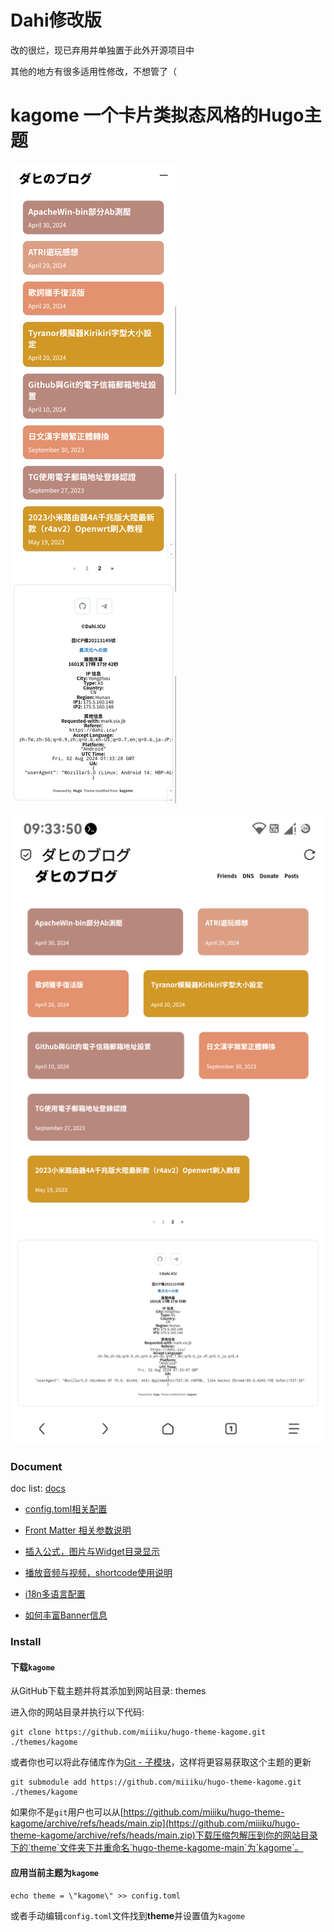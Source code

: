 # Dahi修改版

改的很烂，现已弃用并单独置于此外开源项目中

其他的地方有很多适用性修改，不想管了（



# kagome 一个卡片类拟态风格的Hugo主题

![Kagome](images/screenshotM.png)

![Kagome](images/screenshotPC.png)

### Document

doc list: [docs](https://kikyo.cc/posts/)

- [config.toml相关配置](https://kikyo.cc/posts/202106091132/)

- [Front Matter 相关参数说明](https://kikyo.cc/posts/202106180929/)

- [插入公式，图片与Widget目录显示](https://kikyo.cc/posts/202105251659/)

- [播放音频与视频，shortcode使用说明](https://kikyo.cc/posts/202105261132/)

- [i18n多语言配置](https://kikyo.cc/posts/202106221751/)

- [如何丰富Banner信息](https://kikyo.cc/posts/202106230952/)

### Install

#### 下载`kagome`

从GitHub下载主题并将其添加到网站目录: themes

进入你的网站目录并执行以下代码:

```
git clone https://github.com/miiiku/hugo-theme-kagome.git ./themes/kagome
```

或者你也可以将此存储库作为[Git - 子模块](https://git-scm.com/book/de/v2/Git-Tools-Submodule)，这样将更容易获取这个主题的更新

```
git submodule add https://github.com/miiiku/hugo-theme-kagome.git ./themes/kagome
```

如果你不是`git`用户也可以从[https://github.com/miiiku/hugo-theme-kagome/archive/refs/heads/main.zip](https://github.com/miiiku/hugo-theme-kagome/archive/refs/heads/main.zip)下载压缩包解压到你的网站目录下的`theme`文件夹下并重命名`hugo-theme-kagome-main`为`kagome`。

#### 应用当前主题为`kagome`

```base
echo theme = \"kagome\" >> config.toml
```

或者手动编辑`config.toml`文件找到**theme**并设置值为`kagome`
